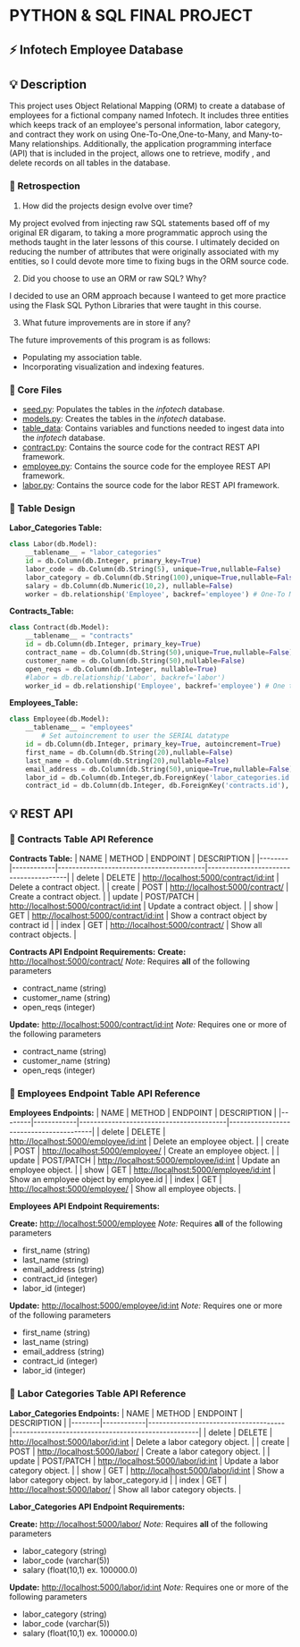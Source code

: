 # PYTHON & SQL FINAL PROJECT

## ⚡ Infotech Employee Database

## 💡 Description

This project uses Object Relational Mapping (ORM) to create a database of employees for a fictional company
named Infotech. It includes three entities which keeps track of an employee's personal information, labor category,
and contract they work on using One-To-One,One-to-Many, and Many-to-Many relationships. Additionally, the application
programming interface (API) that is included in the project, allows one to retrieve, modify , and delete records on all tables 
in the database.

### 🤔 Retrospection

1. How did the projects design evolve over time?

My project evolved from injecting raw SQL statements based off of my original ER digaram, to taking a more programmatic approch using
the methods taught in the later lessons of this course. I ultimately decided on reducing the number of attributes that were
originally associated with my entities, so I could devote more time to fixing bugs in the ORM source code.

2. Did you choose to use an ORM or raw SQL? Why?

I decided to use an ORM approach because I wanteed to get more practice using the Flask SQL Python Libraries that were taught in this course.

3. What future improvements are in store if any?

The future improvements of this program is as follows:

* Populating my association table.
* Incorporating visualization and indexing features.

### 📁 Core Files

* [seed.py](seed.py): Populates the tables in the *infotech* database.
* [models.py](infotech/src/models.py): Creates the tables in the *infotech* database.
* [table_data](infotech/src/table_data.py): Contains variables and functions needed to ingest data into the *infotech* database.
* [contract.py](infotech/src/api/contract.py): Contains the source code for the contract REST API framework.
* [employee.py](infotech/src/api/employee.py): Contains the source code for the employee REST API framework.
* [labor.py](infotech/src/api/labor.py): Contains the source code for the labor REST API framework.

### 📝 Table Design

**Labor_Categories Table:**

```python
class Labor(db.Model):
    __tablename__ = "labor_categories"
    id = db.Column(db.Integer, primary_key=True)
    labor_code = db.Column(db.String(5), unique=True,nullable=False)
    labor_category = db.Column(db.String(100),unique=True,nullable=False)
    salary = db.Column(db.Numeric(10,2), nullable=False)
    worker = db.relationship('Employee', backref='employee') # One-To Many Relationship
```

**Contracts_Table:**

```python
class Contract(db.Model):
    __tablename__ = "contracts"
    id = db.Column(db.Integer, primary_key=True)
    contract_name = db.Column(db.String(50),unique=True,nullable=False)
    customer_name = db.Column(db.String(50),nullable=False)
    open_reqs = db.Column(db.Integer, nullable=True)
    #labor = db.relationship('Labor', backref='labor')
    worker_id = db.relationship('Employee', backref='employee') # One to One Relationship
```

**Employees_Table:**

```python
class Employee(db.Model):
    __tablename__ = "employees"
        # Set autoincrement to user the SERIAL datatype
    id = db.Column(db.Integer, primary_key=True, autoincrement=True)
    first_name = db.Column(db.String(20),nullable=False)
    last_name = db.Column(db.String(20),nullable=False)
    email_address = db.Column(db.String(50),unique=True,nullable=False)
    labor_id = db.Column(db.Integer,db.ForeignKey('labor_categories.id'), nullable=False)
    contract_id = db.Column(db.Integer, db.ForeignKey('contracts.id'), nullable=False) # One-to-One-relationship
```

## 💡 REST API

### 📝 Contracts Table API Reference

**Contracts Table:**
| NAME   | METHOD     | ENDPOINT                                | DESCRIPTION                           |
|--------|------------|-----------------------------------------|---------------------------------------|
| delete | DELETE     | <http://localhost:5000/contract/><id:int> | Delete a contract object.             |
| create | POST       | <http://localhost:5000/contract/>         | Create a contract object.             |
| update | POST/PATCH | <http://localhost:5000/contract/><id:int> | Update a contract object.             |
| show   | GET        | <http://localhost:5000/contract/><id:int> | Show a contract object by contract id |
| index  | GET        | <http://localhost:5000/contract/>         | Show all contract objects.            |

**Contracts API Endpoint Requirements:**
**Create:** <http://localhost:5000/contract/>
 *Note:* Requires **all** of the following parameters

* contract_name (string)
* customer_name (string)
* open_reqs (integer)

**Update:** <http://localhost:5000/contract/><id:int>
 *Note:* Requires one or more of the following parameters

* contract_name (string)
* customer_name (string)
* open_reqs (integer)

### 📝 Employees Endpoint Table API Reference

**Employees Endpoints:**
| NAME   | METHOD     | ENDPOINT                                | DESCRIPTION                            |
|--------|------------|-----------------------------------------|----------------------------------------|
| delete | DELETE     | <http://localhost:5000/employee/><id:int> | Delete an employee object.             |
| create | POST       | <http://localhost:5000/employee/>         | Create an employee object.             |
| update | POST/PATCH | <http://localhost:5000/employee/><id:int> | Update an employee object.             |
| show   | GET        | <http://localhost:5000/employee/><id:int> | Show an employee object by employee.id |
| index  | GET        | <http://localhost:5000/employee/>         | Show all employee objects.             |

**Employees API Endpoint Requirements:**

**Create:** <http://localhost:5000/employee>
 *Note:* Requires **all** of the following parameters

* first_name (string)
* last_name (string)
* email_address (string)
* contract_id (integer)
* labor_id (integer)

**Update:** <http://localhost:5000/employee/><id:int>
 *Note:* Requires one or more of the following parameters

* first_name (string)
* last_name (string)
* email_address (string)
* contract_id (integer)
* labor_id (integer)

### 📝 Labor Categories Table API Reference

**Labor_Categories Endpoints:**
| NAME   | METHOD     | ENDPOINT                             | DESCRIPTION                                        |
|--------|------------|--------------------------------------|----------------------------------------------------|
| delete | DELETE     | <http://localhost:5000/labor/><id:int> | Delete a labor category object.                    |
| create | POST       | <http://localhost:5000/labor/>         | Create a labor category object.                    |
| update | POST/PATCH | <http://localhost:5000/labor/><id:int> | Update a labor category object.                    |
| show   | GET        | <http://localhost:5000/labor/><id:int> | Show a labor category object. by labor_category.id |
| index  | GET        | <http://localhost:5000/labor/>         | Show all labor category objects.                   |

**Labor_Categories API Endpoint Requirements:**

**Create:** <http://localhost:5000/labor/>
 *Note:* Requires **all** of the following parameters

* labor_category (string)
* labor_code (varchar(5))
* salary (float(10,1) ex. 100000.0)

**Update:** <http://localhost:5000/labor/><id:int>
 *Note:* Requires one or more of the following parameters

* labor_category (string)
* labor_code (varchar(5))
* salary (float(10,1) ex. 100000.0)
